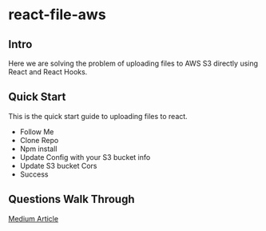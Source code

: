 # react-file-aws

## Intro
Here we are solving the problem of uploading files to AWS S3 directly using React and React Hooks.

## Quick Start
This is the quick start guide to uploading files to react.    
- Follow Me
- Clone Repo
- Npm install
- Update Config with your S3 bucket info
- Update S3 bucket Cors
- Success


## Questions Walk Through

[Medium Article](https://medium.com/@steven_creates/uploading-files-to-s3-using-react-js-hooks-react-aws-s3-c4c0684f38b3)
